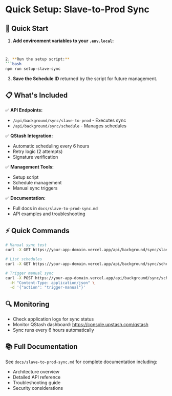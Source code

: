 # Quick Setup: Slave-to-Prod Sync

## 🚀 Quick Start

1. **Add environment variables to your `.env.local`:**
```bash


2. **Run the setup script:**
```bash
npm run setup-slave-sync
```

3. **Save the Schedule ID** returned by the script for future management.

## 📋 What's Included

✅ **API Endpoints:**
- `/api/background/sync/slave-to-prod` - Executes sync
- `/api/background/sync/schedule` - Manages schedules

✅ **QStash Integration:**
- Automatic scheduling every 6 hours
- Retry logic (2 attempts)
- Signature verification

✅ **Management Tools:**
- Setup script
- Schedule management
- Manual sync triggers

✅ **Documentation:**
- Full docs in `docs/slave-to-prod-sync.md`
- API examples and troubleshooting

## ⚡ Quick Commands

```bash
# Manual sync test
curl -X GET https://your-app-domain.vercel.app/api/background/sync/slave-to-prod

# List schedules
curl -X GET https://your-app-domain.vercel.app/api/background/sync/schedule

# Trigger manual sync
curl -X POST https://your-app-domain.vercel.app/api/background/sync/schedule \
  -H "Content-Type: application/json" \
  -d '{"action": "trigger-manual"}'
```

## 🔍 Monitoring

- Check application logs for sync status
- Monitor QStash dashboard: https://console.upstash.com/qstash
- Sync runs every 6 hours automatically

## 📚 Full Documentation

See `docs/slave-to-prod-sync.md` for complete documentation including:
- Architecture overview
- Detailed API reference
- Troubleshooting guide
- Security considerations 